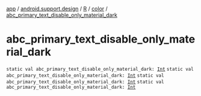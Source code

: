 [app](../../../index.md) / [android.support.design](../../index.md) / [R](../index.md) / [color](index.md) / [abc_primary_text_disable_only_material_dark](.)

# abc_primary_text_disable_only_material_dark

`static val abc_primary_text_disable_only_material_dark: `[`Int`](https://kotlinlang.org/api/latest/jvm/stdlib/kotlin/-int/index.html)
`static val abc_primary_text_disable_only_material_dark: `[`Int`](https://kotlinlang.org/api/latest/jvm/stdlib/kotlin/-int/index.html)
`static val abc_primary_text_disable_only_material_dark: `[`Int`](https://kotlinlang.org/api/latest/jvm/stdlib/kotlin/-int/index.html)
`static val abc_primary_text_disable_only_material_dark: `[`Int`](https://kotlinlang.org/api/latest/jvm/stdlib/kotlin/-int/index.html)